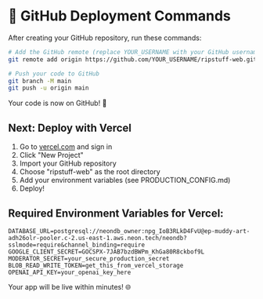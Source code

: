 # 🚀 GitHub Deployment Commands

After creating your GitHub repository, run these commands:

```bash
# Add the GitHub remote (replace YOUR_USERNAME with your GitHub username)
git remote add origin https://github.com/YOUR_USERNAME/ripstuff-web.git

# Push your code to GitHub
git branch -M main
git push -u origin main
```

Your code is now on GitHub! 🎉

## Next: Deploy with Vercel

1. Go to [vercel.com](https://vercel.com) and sign in
2. Click "New Project"
3. Import your GitHub repository
4. Choose "ripstuff-web" as the root directory
5. Add your environment variables (see PRODUCTION_CONFIG.md)
6. Deploy!

## Required Environment Variables for Vercel:

```env
DATABASE_URL=postgresql://neondb_owner:npg_IoB3RLkD4FvU@ep-muddy-art-adh26olr-pooler.c-2.us-east-1.aws.neon.tech/neondb?sslmode=require&channel_binding=require
GOOGLE_CLIENT_SECRET=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
MODERATOR_SECRET=your_secure_production_secret
BLOB_READ_WRITE_TOKEN=get_this_from_vercel_storage
OPENAI_API_KEY=your_openai_key_here
```

Your app will be live within minutes! 🌐